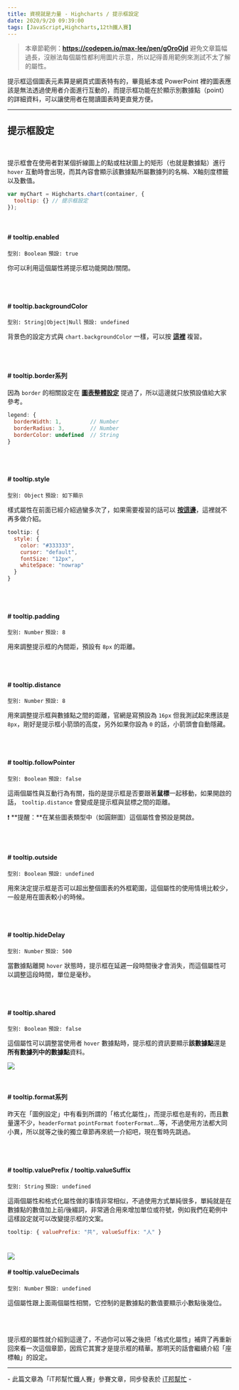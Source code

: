 ```yaml
---
title: 資視就是力量 - Highcharts / 提示框設定
date: 2020/9/20 09:39:00
tags: [JavaScript,Highcharts,12th鐵人賽]
---
```


> 本章節範例：**https://codepen.io/max-lee/pen/gOroOjd**
> 避免文章篇幅過長，沒辦法每個屬性都利用圖片示意，所以記得善用範例來測試不太了解的屬性。

提示框這個圖表元素算是網頁式圖表特有的，畢竟紙本或 PowerPoint 裡的圖表應該是無法透過使用者介面進行互動的，而提示框功能在於顯示別數據點（point）的詳細資料，可以讓使用者在閱讀圖表時更直覺方便。

---

## 提示框設定

<br/>

提示框會在使用者對某個折線圖上的點或柱狀圖上的矩形（也就是數據點）進行 `hover` 互動時會出現，而其內容會顯示該數據點所屬數據列的名稱、X軸刻度標籤以及數值。

```javascript
var myChart = Highcharts.chart(container, {
  tooltip: {} // 提示框設定
});
```

<br/>

#### # tooltip.enabled
`型別: Boolean` `預設: true`

你可以利用這個屬性將提示框功能開啟/關閉。

<br/>
<br/>

#### # tooltip.backgroundColor

`型別: String|Object|Null` `預設: undefined`

背景色的設定方式與 `chart.backgroundColor` 一樣，可以按 **[這裡](/2020/09/17/highcharts-4/#chart-backgroundColor-chart-plotBackgroundColor)** 複習。

<br/>
<br/>

#### # tooltip.border系列

因為 `border` 的相關設定在 **[圖表整體設定](/2020/09/17/highcharts-4/#chart-borderWidth-chart-plotBorderWidth)** 提過了，所以這邊就只放預設值給大家參考。

```javascript
legend: {
  borderWidth: 1,         // Number
  borderRadius: 3,        // Number
  borderColor: undefined  // String
}
```

<br/>
<br/>

#### # tooltip.style
`型別: Object` `預設: 如下顯示`

樣式屬性在前面已經介紹過蠻多次了，如果需要複習的話可以 **[按這邊](/2020/09/18/highcharts-5/#title-style)**，這裡就不再多做介紹。

```javascript
tooltip: {
  style: {
    color: "#333333",
    cursor: "default",
    fontSize: "12px",
    whiteSpace: "nowrap"
  }
}
```

<br/>
<br/>

#### # tooltip.padding
`型別: Number` `預設: 8`

用來調整提示框的內間距，預設有 `8px` 的距離。

<br/>
<br/>

#### # tooltip.distance
`型別: Number` `預設: 8`

用來調整提示框與數據點之間的距離，官網是寫預設為 `16px` 但我測試起來應該是 `8px`，剛好是提示框小箭頭的高度，另外如果你設為 `0` 的話，小箭頭會自動隱藏。

<br/>
<br/>

#### # tooltip.followPointer
`型別: Boolean` `預設: false`

這兩個屬性與互動行為有關，指的是提示框是否要跟著**鼠標**一起移動，如果開啟的話， `tooltip.distance` 會變成是提示框與鼠標之間的距離。

:exclamation: **提醒：**在某些圖表類型中（如圓餅圖）這個屬性會預設是開啟。

<br/>
<br/>

#### # tooltip.outside
`型別: Boolean` `預設: undefined`

用來決定提示框是否可以超出整個圖表的外框範圍，這個屬性的使用情境比較少，一般是用在圖表較小的時候。

<br/>
<br/>

#### # tooltip.hideDelay
`型別: Number` `預設: 500`

當數據點離開 `hover` 狀態時，提示框在延遲一段時間後才會消失，而這個屬性可以調整這段時間，單位是毫秒。

<br/>
<br/>

#### # tooltip.shared
`型別: Boolean` `預設: false`

這個屬性可以調整當使用者 `hover` 數據點時，提示框的資訊要顯示**該數據點**還是**所有數據列中的數據點**資料。

![](shared.png)

<br/>

#### # tooltip.format系列  

昨天在「圖例設定」中有看到所謂的「格式化屬性」，而提示框也是有的，而且數量還不少，`headerFormat` `pointFormat` `footerFormat`...等，不過使用方法都大同小異，所以就等之後的獨立章節再來統一介紹吧，現在暫時先跳過。

<br/>
<br/>

#### # tooltip.valuePrefix / tooltip.valueSuffix 
`型別: String` `預設: undefined`

這兩個屬性和格式化屬性做的事情非常相似，不過使用方式單純很多，單純就是在數據點的數值加上前/後綴詞，非常適合用來增加單位或符號，例如我們在範例中這樣設定就可以改變提示框的文案。

```javascript
tooltip: { valuePrefix: "共", valueSuffix: "人" }
```
<img src="prefix.png" style="max-width: 550px; margin: 24px auto 0;" />

<br/>

#### # tooltip.valueDecimals
`型別: Number` `預設: undefined`

這個屬性跟上面兩個屬性相關，它控制的是數據點的數值要顯示小數點後幾位。

<br/><br/>

提示框的屬性就介紹到這邊了，不過你可以等之後把「格式化屬性」補齊了再重新回來看一次這個章節，因爲它其實才是提示框的精華。那明天的話會繼續介紹「座標軸」的設定。

---

\- 此篇文章為「iT邦幫忙鐵人賽」參賽文章，同步發表於 [iT邦幫忙](https://ithelp.ithome.com.tw/articles/10241091) -
